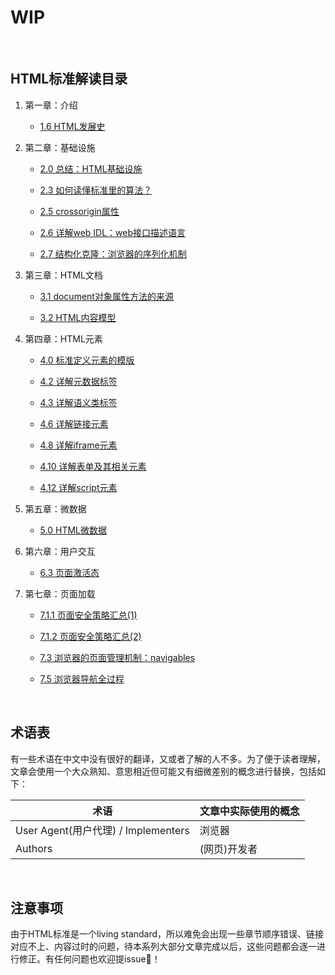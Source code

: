 # WIP

<br />

## HTML标准解读目录


1. 第一章：介绍

   - [1.6 HTML发展史](./1.6&1.8.md)

2. 第二章：基础设施

   - [2.0 总结：HTML基础设施](./2.0.md)

   - [2.3 如何读懂标准里的算法？](./2.3.md)

   - [2.5 crossorigin属性](./2.5.md)

   - [2.6 详解web IDL：web接口描述语言](./2.6.md)

   - [2.7 结构化克隆：浏览器的序列化机制](./2.7.md)

3. 第三章：HTML文档

   - [3.1 document对象属性方法的来源](./3.1.3.md)

   - [3.2 HTML内容模型](./3.2.md)

4. 第四章：HTML元素

   - [4.0 标准定义元素的模版](./4.0.md)

   - [4.2 详解元数据标签](./4.2.md)

   - [4.3 详解语义类标签](./4.3.md)

   - [4.6 详解链接元素](./4.6.md)

   - [4.8 详解iframe元素](./4.8.md)

   - [4.10 详解表单及其相关元素](./4.10.md)

   - [4.12 详解script元素](./4.12.md)

5. 第五章：微数据

   - [5.0 HTML微数据](./5.0.md)

6. 第六章：用户交互

   - [6.3 页面激活态](./6.3.md)
   
7. 第七章：页面加载

   - [7.1.1 页面安全策略汇总(1)](./7.1.1.md)

   - [7.1.2 页面安全策略汇总(2)](./7.1.2.md)

   - [7.3 浏览器的页面管理机制：navigables](./7.3.md)
   
   - [7.5 浏览器导航全过程](./7.5.md)

<br />

## 术语表

有一些术语在中文中没有很好的翻译，又或者了解的人不多。为了便于读者理解，文章会使用一个大众熟知、意思相近但可能又有细微差别的概念进行替换，包括如下：

| 术语                                | 文章中实际使用的概念 |
| ----------------------------------- | -------------------- |
| User Agent(用户代理) / Implementers | 浏览器               |
| Authors                             | (网页)开发者         |

<br />

## 注意事项

由于HTML标准是一个living standard，所以难免会出现一些章节顺序错误、链接对应不上、内容过时的问题，待本系列大部分文章完成以后，这些问题都会逐一进行修正。有任何问题也欢迎提issue👏！

